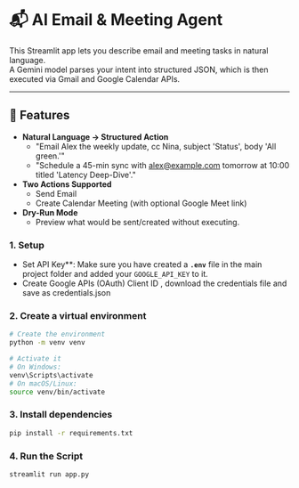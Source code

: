 # 📬 AI Email & Meeting Agent

This Streamlit app lets you describe email and meeting tasks in natural language.  
A Gemini model parses your intent into structured JSON, which is then executed via Gmail and Google Calendar APIs.  

---

## 🚀 Features
- **Natural Language → Structured Action**
  - "Email Alex the weekly update, cc Nina, subject 'Status', body 'All green.'"
  - "Schedule a 45-min sync with alex@example.com tomorrow at 10:00 titled 'Latency Deep-Dive'."
- **Two Actions Supported**
  - Send Email
  - Create Calendar Meeting (with optional Google Meet link)
- **Dry-Run Mode**
  - Preview what would be sent/created without executing.

### 1. Setup
- Set API Key**: Make sure you have created a **`.env`** file in the main project folder and added your `GOOGLE_API_KEY` to it. 
- Create Google APIs (OAuth) Client ID , download the credentials file and save as credentials.json

### 2. Create a virtual environment
```bash
# Create the environment
python -m venv venv

# Activate it
# On Windows:
venv\Scripts\activate
# On macOS/Linux:
source venv/bin/activate
```

### 3. Install dependencies
```bash
pip install -r requirements.txt
```

### 4. Run the Script

```bash
streamlit run app.py
```